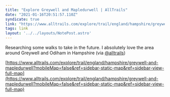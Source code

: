 ```yaml
---
title: "Explore Greywell and Mapledurwell | AllTrails"
date: "2021-01-16T20:51:57.110Z"
syndicate: true
link: "https://www.alltrails.com/explore/trail/england/hampshire/greywell-and-mapledurwell?mobileMap=false&ref=sidebar-static-map&ref=sidebar-view-full-map"
tags: link
layout: '../../layouts/NotePost.astro'
---
```


Researching some walks to take in the future. I absolutely love the area around Greywell and Odiham in Hampshire (via [@alltrails](https://twitter.com/alltrails))

[https://www.alltrails.com/explore/trail/england/hampshire/greywell-and-mapledurwell?mobileMap=false&ref=sidebar-static-map&ref=sidebar-view-full-map](https://www.alltrails.com/explore/trail/england/hampshire/greywell-and-mapledurwell?mobileMap=false&ref=sidebar-static-map&ref=sidebar-view-full-map)